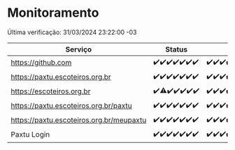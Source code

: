 # Monitoramento

Última verificação: 31/03/2024 23:22:00 -03

|Serviço|Status|Últimas 24h|
|---|---|---|
|https://github.com|<span title="2024-03-25: OK=24">✔️</span><span title="2024-03-26: OK=24">✔️</span><span title="2024-03-27: OK=24">✔️</span><span title="2024-03-28: OK=24">✔️</span><span title="2024-03-29: OK=24">✔️</span><span title="2024-03-30: OK=24">✔️</span><span title="2024-03-31: OK=3">✔️</span>|<span title="31/03/2024 00:07:00 -03 : 200">✔️</span><span title="31/03/2024 01:08:00 -03 : 200">✔️</span><span title="31/03/2024 02:06:00 -03 : 200">✔️</span><span title="31/03/2024 03:07:00 -03 : 200">✔️</span><span title="31/03/2024 04:06:00 -03 : 200">✔️</span><span title="31/03/2024 05:08:00 -03 : 200">✔️</span><span title="31/03/2024 06:06:00 -03 : 200">✔️</span><span title="31/03/2024 07:04:00 -03 : 200">✔️</span><span title="31/03/2024 08:05:00 -03 : 200">✔️</span><span title="31/03/2024 09:10:00 -03 : 200">✔️</span><span title="31/03/2024 10:05:00 -03 : 200">✔️</span><span title="31/03/2024 11:03:00 -03 : 200">✔️</span><span title="31/03/2024 12:03:00 -03 : 200">✔️</span><span title="31/03/2024 13:06:00 -03 : 200">✔️</span><span title="31/03/2024 14:03:00 -03 : 200">✔️</span><span title="31/03/2024 15:07:00 -03 : 200">✔️</span><span title="31/03/2024 16:02:00 -03 : 200">✔️</span><span title="31/03/2024 17:06:00 -03 : 200">✔️</span><span title="31/03/2024 18:03:00 -03 : 200">✔️</span><span title="31/03/2024 19:06:00 -03 : 200">✔️</span><span title="31/03/2024 20:04:00 -03 : 200">✔️</span><span title="31/03/2024 21:34:00 -03 : 200">✔️</span><span title="31/03/2024 22:51:00 -03 : 200">✔️</span><span title="31/03/2024 23:22:00 -03 : 200">✔️</span>|
|https://paxtu.escoteiros.org.br|<span title="2024-03-25: OK=24">✔️</span><span title="2024-03-26: OK=24">✔️</span><span title="2024-03-27: OK=24">✔️</span><span title="2024-03-28: OK=24">✔️</span><span title="2024-03-29: OK=24">✔️</span><span title="2024-03-30: OK=24">✔️</span><span title="2024-03-31: OK=3">✔️</span>|<span title="31/03/2024 00:07:00 -03 : 200">✔️</span><span title="31/03/2024 01:08:00 -03 : 200">✔️</span><span title="31/03/2024 02:06:00 -03 : 200">✔️</span><span title="31/03/2024 03:07:00 -03 : 200">✔️</span><span title="31/03/2024 04:06:00 -03 : 200">✔️</span><span title="31/03/2024 05:08:00 -03 : 200">✔️</span><span title="31/03/2024 06:06:00 -03 : 200">✔️</span><span title="31/03/2024 07:04:00 -03 : 200">✔️</span><span title="31/03/2024 08:05:00 -03 : 200">✔️</span><span title="31/03/2024 09:10:00 -03 : 200">✔️</span><span title="31/03/2024 10:05:00 -03 : 200">✔️</span><span title="31/03/2024 11:03:00 -03 : 200">✔️</span><span title="31/03/2024 12:03:00 -03 : 200">✔️</span><span title="31/03/2024 13:06:00 -03 : 200">✔️</span><span title="31/03/2024 14:03:00 -03 : 200">✔️</span><span title="31/03/2024 15:07:00 -03 : 200">✔️</span><span title="31/03/2024 16:02:00 -03 : 200">✔️</span><span title="31/03/2024 17:06:00 -03 : 200">✔️</span><span title="31/03/2024 18:03:00 -03 : 200">✔️</span><span title="31/03/2024 19:06:00 -03 : 200">✔️</span><span title="31/03/2024 20:04:00 -03 : 200">✔️</span><span title="31/03/2024 21:34:00 -03 : 200">✔️</span><span title="31/03/2024 22:51:00 -03 : 200">✔️</span><span title="31/03/2024 23:22:00 -03 : 200">✔️</span>|
|https://escoteiros.org.br|<span title="2024-03-25: OK=24">✔️</span><span title="2024-03-26: OK=23, Falhas=1">⚠️</span><span title="2024-03-27: OK=24">✔️</span><span title="2024-03-28: OK=24">✔️</span><span title="2024-03-29: OK=24">✔️</span><span title="2024-03-30: OK=24">✔️</span><span title="2024-03-31: OK=3">✔️</span>|<span title="31/03/2024 00:07:00 -03 : 200">✔️</span><span title="31/03/2024 01:08:00 -03 : 200">✔️</span><span title="31/03/2024 02:06:00 -03 : 200">✔️</span><span title="31/03/2024 03:07:00 -03 : 200">✔️</span><span title="31/03/2024 04:06:00 -03 : 200">✔️</span><span title="31/03/2024 05:08:00 -03 : 200">✔️</span><span title="31/03/2024 06:06:00 -03 : 200">✔️</span><span title="31/03/2024 07:04:00 -03 : 200">✔️</span><span title="31/03/2024 08:05:00 -03 : 200">✔️</span><span title="31/03/2024 09:10:00 -03 : 200">✔️</span><span title="31/03/2024 10:05:00 -03 : 200">✔️</span><span title="31/03/2024 11:03:00 -03 : 200">✔️</span><span title="31/03/2024 12:03:00 -03 : 200">✔️</span><span title="31/03/2024 13:06:00 -03 : 200">✔️</span><span title="31/03/2024 14:03:00 -03 : 200">✔️</span><span title="31/03/2024 15:07:00 -03 : 0">❌</span><span title="31/03/2024 16:02:00 -03 : 200">✔️</span><span title="31/03/2024 17:06:00 -03 : 200">✔️</span><span title="31/03/2024 18:03:00 -03 : 200">✔️</span><span title="31/03/2024 19:06:00 -03 : 200">✔️</span><span title="31/03/2024 20:04:00 -03 : 200">✔️</span><span title="31/03/2024 21:34:00 -03 : 200">✔️</span><span title="31/03/2024 22:51:00 -03 : 200">✔️</span><span title="31/03/2024 23:22:00 -03 : 200">✔️</span>|
|https://paxtu.escoteiros.org.br/paxtu|<span title="2024-03-25: OK=24">✔️</span><span title="2024-03-26: OK=24">✔️</span><span title="2024-03-27: OK=24">✔️</span><span title="2024-03-28: OK=24">✔️</span><span title="2024-03-29: OK=24">✔️</span><span title="2024-03-30: OK=24">✔️</span><span title="2024-03-31: OK=3">✔️</span>|<span title="31/03/2024 00:07:00 -03 : 200">✔️</span><span title="31/03/2024 01:08:00 -03 : 200">✔️</span><span title="31/03/2024 02:06:00 -03 : 200">✔️</span><span title="31/03/2024 03:07:00 -03 : 200">✔️</span><span title="31/03/2024 04:06:00 -03 : 200">✔️</span><span title="31/03/2024 05:08:00 -03 : 200">✔️</span><span title="31/03/2024 06:06:00 -03 : 200">✔️</span><span title="31/03/2024 07:04:00 -03 : 200">✔️</span><span title="31/03/2024 08:05:00 -03 : 200">✔️</span><span title="31/03/2024 09:10:00 -03 : 200">✔️</span><span title="31/03/2024 10:05:00 -03 : 200">✔️</span><span title="31/03/2024 11:03:00 -03 : 200">✔️</span><span title="31/03/2024 12:03:00 -03 : 200">✔️</span><span title="31/03/2024 13:06:00 -03 : 200">✔️</span><span title="31/03/2024 14:03:00 -03 : 200">✔️</span><span title="31/03/2024 15:07:00 -03 : 200">✔️</span><span title="31/03/2024 16:02:00 -03 : 200">✔️</span><span title="31/03/2024 17:06:00 -03 : 200">✔️</span><span title="31/03/2024 18:03:00 -03 : 200">✔️</span><span title="31/03/2024 19:06:00 -03 : 200">✔️</span><span title="31/03/2024 20:04:00 -03 : 200">✔️</span><span title="31/03/2024 21:34:00 -03 : 200">✔️</span><span title="31/03/2024 22:51:00 -03 : 200">✔️</span><span title="31/03/2024 23:22:00 -03 : 200">✔️</span>|
|https://paxtu.escoteiros.org.br/meupaxtu|<span title="2024-03-25: OK=24">✔️</span><span title="2024-03-26: OK=24">✔️</span><span title="2024-03-27: OK=24">✔️</span><span title="2024-03-28: OK=24">✔️</span><span title="2024-03-29: OK=24">✔️</span><span title="2024-03-30: OK=24">✔️</span><span title="2024-03-31: OK=3">✔️</span>|<span title="31/03/2024 00:07:00 -03 : 200">✔️</span><span title="31/03/2024 01:08:00 -03 : 200">✔️</span><span title="31/03/2024 02:06:00 -03 : 200">✔️</span><span title="31/03/2024 03:07:00 -03 : 200">✔️</span><span title="31/03/2024 04:06:00 -03 : 200">✔️</span><span title="31/03/2024 05:08:00 -03 : 200">✔️</span><span title="31/03/2024 06:06:00 -03 : 200">✔️</span><span title="31/03/2024 07:04:00 -03 : 200">✔️</span><span title="31/03/2024 08:05:00 -03 : 200">✔️</span><span title="31/03/2024 09:10:00 -03 : 200">✔️</span><span title="31/03/2024 10:05:00 -03 : 200">✔️</span><span title="31/03/2024 11:03:00 -03 : 200">✔️</span><span title="31/03/2024 12:03:00 -03 : 200">✔️</span><span title="31/03/2024 13:06:00 -03 : 200">✔️</span><span title="31/03/2024 14:03:00 -03 : 200">✔️</span><span title="31/03/2024 15:07:00 -03 : 200">✔️</span><span title="31/03/2024 16:02:00 -03 : 200">✔️</span><span title="31/03/2024 17:07:00 -03 : 200">✔️</span><span title="31/03/2024 18:03:00 -03 : 200">✔️</span><span title="31/03/2024 19:06:00 -03 : 200">✔️</span><span title="31/03/2024 20:04:00 -03 : 200">✔️</span><span title="31/03/2024 21:34:00 -03 : 200">✔️</span><span title="31/03/2024 22:51:00 -03 : 200">✔️</span><span title="31/03/2024 23:22:00 -03 : 200">✔️</span>|
|Paxtu Login|<span title="2024-03-25: OK=24">✔️</span><span title="2024-03-26: OK=24">✔️</span><span title="2024-03-27: OK=24">✔️</span><span title="2024-03-28: OK=24">✔️</span><span title="2024-03-29: OK=24">✔️</span><span title="2024-03-30: OK=24">✔️</span><span title="2024-03-31: OK=3">✔️</span>|<span title="31/03/2024 00:07:00 -03 : 200">✔️</span><span title="31/03/2024 01:08:00 -03 : 200">✔️</span><span title="31/03/2024 02:06:00 -03 : 200">✔️</span><span title="31/03/2024 03:07:00 -03 : 200">✔️</span><span title="31/03/2024 04:06:00 -03 : 200">✔️</span><span title="31/03/2024 05:08:00 -03 : 200">✔️</span><span title="31/03/2024 06:06:00 -03 : 200">✔️</span><span title="31/03/2024 07:04:00 -03 : 200">✔️</span><span title="31/03/2024 08:05:00 -03 : 200">✔️</span><span title="31/03/2024 09:10:00 -03 : 200">✔️</span><span title="31/03/2024 10:05:00 -03 : 200">✔️</span><span title="31/03/2024 11:03:00 -03 : 200">✔️</span><span title="31/03/2024 12:03:00 -03 : 200">✔️</span><span title="31/03/2024 13:06:00 -03 : 200">✔️</span><span title="31/03/2024 14:03:00 -03 : 200">✔️</span><span title="31/03/2024 15:07:00 -03 : 200">✔️</span><span title="31/03/2024 16:02:00 -03 : 200">✔️</span><span title="31/03/2024 17:07:00 -03 : 200">✔️</span><span title="31/03/2024 18:03:00 -03 : 200">✔️</span><span title="31/03/2024 19:06:00 -03 : 200">✔️</span><span title="31/03/2024 20:04:00 -03 : 200">✔️</span><span title="31/03/2024 21:34:00 -03 : 200">✔️</span><span title="31/03/2024 22:51:00 -03 : 200">✔️</span><span title="31/03/2024 23:22:00 -03 : 200">✔️</span>|
